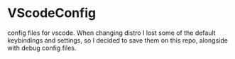 # VScodeConfig
config files for vscode. 
When changing distro I lost some of the default keybindings and settings, so I decided to save them on this repo, alongside with debug config files.

